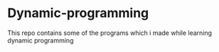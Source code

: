 # Dynamic-programming
This repo contains some of the programs which i made while learning dynamic programming

